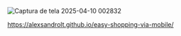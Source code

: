 
![Captura de tela 2025-04-10 002832](https://github.com/user-attachments/assets/5acfed61-adee-4a1e-8b32-662ae443c376)







https://alexsandrolt.github.io/easy-shopping-via-mobile/
